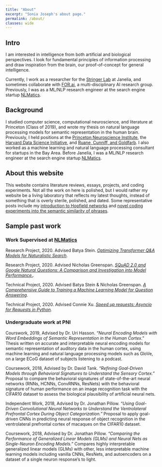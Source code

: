```yaml
---
title: "About"
excerpt: "Sonia Joseph's about page."
permalink: /about/
classes: wide
---
```


## Intro

I am interested in intelligence from both artificial and biological perspectives. I look for fundamental principles of information processing and draw inspiration from the brain, our proof-of-concept for general intelligence.

Currently, I work as a researcher for the [Stringer Lab](https://www.janelia.org/lab/stringer-lab) at Janelia, and sometimes collaborate with [FOR.ai](https://for.ai/), a multi-disciplinary AI research group. Previously, I was as a ML/NLP research engineer at the search engine startup [NLMatics](https://blogs.nlmatics.com/).

## Background 

I studied computer science, computational neuroscience, and literature at Princeton (Class of 2019), and wrote my thesis on natural language processing models for semantic representation in the human brain. Previously, I held positions at the [Princeton Neuroscience Institute](https://pni.princeton.edu/), the [Harvard Data Science Initiative](https://datascience.harvard.edu/), and [Ruane, Cunniff, and Goldfarb](https://en.wikipedia.org/wiki/Ruane,_Cunniff_%26_Goldfarb). I also worked as a machine learning and natural language processing consultant for startups in the Bay Area. Before Janelia, I was a ML/NLP research engineer at the search engine startup [NLMatics](https://www.nlmatics.com/).


## About this website

This website contains literature reviews, essays, projects, and coding experiments. Not all the work on here is polished, but I would rather my website be a living laboratory that reflects my latest thoughts, instead of something that is overly sterile, polished, and dated. Some representative posts include my [introduction to Hopfield networks](https://soniajoseph.github.io/computational%20neuroscience/neural-dynamics-primer/) and [novel coding experiments into the semantic similarity of phrases](https://soniajoseph.github.io/machine%20learning/semantic-similarity-search-phrases/).

## Sample past work

### Work Supervised at [NLMatics](https://www.nlmatics.com/) 

Research Project, 2020. Advised Batya Stein. *[Optimizing Transformer Q&A Models for Naturalistic Search](https://blogs.nlmatics.com/2020/08/25/Optimizing-Transformer-Q&A-Models-for-Naturalistic-Search.html)*.

Research Project, 2020. Advised Nicholas Greenspan. *[SQuAD 2.0 and Google Natural Questions: A Comparison and Investigation into Model Performance.](https://blogs.nlmatics.com/2020/08/06/SQUAD-2.0-and-Google-Natural-Questions-A-Comparison-and-Investigation-into-Model-Performance.html).*

Technical Project, 2020. Advised Batya Stein & Nicholas Greenspan. *[A Comprehensive Guide to Training a Machine Learning Model for Question Answering](https://blogs.nlmatics.com/2020/08/06/A-Comprehensive-Guide-to-Training-a-Machine-Learning-Model-for-Question-Answering_.html).*

Technical Project, 2020. Advised Connie Xu. *[Speed up requests: Asyncio for Requests in Python](https://blogs.nlmatics.com/requests/speedup/asyncio/python/2020/08/07/Speed-up-requests-Asyncio-for-Requests-in-Python.html).*


### Undergraduate work at PNI

Courswork, 2019, Advised by Dr. Uri Hasson. *“Neural Encoding Models with Word Embeddings of Semantic Representation in the Human Cortex."* Thesis written on accurate and interpretable neural encoding models for semantic representation of auditory data in the human cortex, using machine learning and natural language processing models such as GloVe, on a large ECoG dataset of subjects listening to a podcast.

Coursework, 2018, Advised by Dr. David Tank. *“Refining Goal-Driven Models through Behavioral Signatures to Understand the Sensory Cortex.”* Proposal to compare the behavioral signatures of state-of-the-art neural networks (RNNs, HCNNs, ConvRNNs, ResNets) with the behavioral signature of human performance on an image recognition task with the CIFAR10 dataset to assess the biological plausibility of artificial neural nets.

Independent Work, 2018, Advised by Dr. Jonathan Pillow. *“Using Goal-Driven Convolutional Neural Networks to Understand the Ventrolateral Prefrontal Cortex During Object Categorization.”* Proposal to apply goal-driven CNNs in predicting neural response of object recognition in the ventrolateral prefrontal cortex of macaques on the CIFAR10 dataset.

Coursework, 2018, Advised by Dr. Jonathan Pillow. *“Comparing the Performance of Generalized Linear Models (GLMs) and Neural Nets as Single-Neuron Encoding Models.”* Compares highly interpretable generalized linear models (GLMs) with other, less interpretable machine learning models including vanilla CNNs, ResNets, and autoencoders on a dataset of a single neuron response’s to light.


